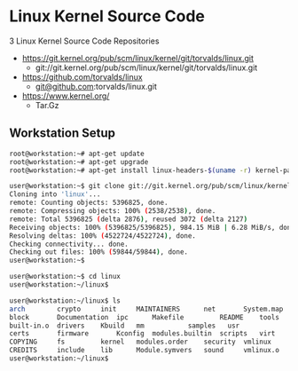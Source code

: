 # Linux Kernel Source Code

3 Linux Kernel Source Code Repositories

- https://git.kernel.org/pub/scm/linux/kernel/git/torvalds/linux.git
  - git://git.kernel.org/pub/scm/linux/kernel/git/torvalds/linux.git
- https://github.com/torvalds/linux
  - git@github.com:torvalds/linux.git
- https://www.kernel.org/
  - Tar.Gz

## Workstation Setup

```sh
root@workstation:~# apt-get update
root@workstation:~# apt-get upgrade
root@workstation:~# apt-get install linux-headers-$(uname -r) kernel-package libncurses5 libncurses5-dev git libelf-dev
```

```sh
user@workstation:~$ git clone git://git.kernel.org/pub/scm/linux/kernel/git/torvalds/linux.git
Cloning into 'linux'...
remote: Counting objects: 5396825, done.
remote: Compressing objects: 100% (2538/2538), done.
remote: Total 5396825 (delta 2876), reused 3072 (delta 2127)
Receiving objects: 100% (5396825/5396825), 984.15 MiB | 6.28 MiB/s, done.
Resolving deltas: 100% (4522724/4522724), done.
Checking connectivity... done.
Checking out files: 100% (59844/59844), done.
user@workstation:~$ 
```

```sh
user@workstation:~$ cd linux
user@workstation:~/linux$ 
```

```sh
user@workstation:~/linux$ ls
arch	    crypto	   init     MAINTAINERS      net       System.map
block	    Documentation  ipc	    Makefile	     README    tools
built-in.o  drivers	   Kbuild   mm		     samples   usr
certs	    firmware	   Kconfig  modules.builtin  scripts   virt
COPYING     fs		   kernel   modules.order    security  vmlinux
CREDITS     include	   lib	    Module.symvers   sound     vmlinux.o
user@workstation:~/linux$ 
```